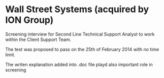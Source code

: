 # Wall Street Systems (acquired by ION Group)

Screening interview for Second Line Technical Support Analyst to work within the Client Support Team. 

The test was proposed to pass on the 25th of February 2014 with no time limit.

The writen explanation added into .doc file playd also important role in screening

